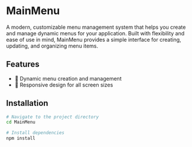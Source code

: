 # MainMenu

A modern, customizable menu management system that helps you create and manage dynamic menus for your application. Built with flexibility and ease of use in mind, MainMenu provides a simple interface for creating, updating, and organizing menu items.

## Features

- 🎨 Dynamic menu creation and management
- 📱 Responsive design for all screen sizes

## Installation

```bash
# Navigate to the project directory
cd MainMenu

# Install dependencies
npm install

